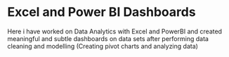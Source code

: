 # Excel and Power BI Dashboards

Here i have worked on Data Analytics with Excel and PowerBI and created meaningful and subtle dashboards on data sets after performing data cleaning and modelling (Creating pivot charts and analyzing data)
